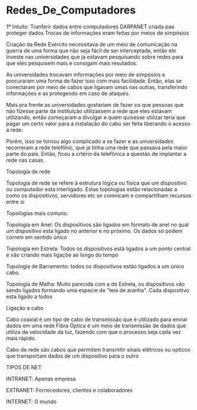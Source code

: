 # Redes_De_Computadores
1º Intuito: Tranferir dados entre computadores
DARPANET criada paa proteger dados 
Trocas de informações eram feitas por meios de simpósios 

Criação da Rede
Exército necessitava de um meio de comunicação na guerra de uma forma que não seja fácil de ser interceptada, então ele investe nas universidades que ja estavam pesquisando sobre redes para que eles pesquisem mais e consigam mais resutados.

As universidades trocavam informações por meio de simpósios e procuraram uma forma de fazer isso com mais facilidade.
Então, elas se conectaram por meio de cabos que ligavam umas nas outras, transferindo informações e as protegendo em caso de ataques.

Mais pra frente as universidades gostariam de fazer co  que pessoas que não fizesse parte da instituição utilizassem a rede que eles estavam utilizando, então começaram a divulgar e quem quisesse utilizar teria que pagar um certo valor para a instalação do cabo ser feita liberando o acesso a rede.

Porém, isso se tornou algo complicado a se fazer e as universidades recorreram a rede telefônic, que ja tinha uma rede que passava pela maior parte do país.
Então, ficou a crtério da telefônica a questão de implantar a rede nas casas.

Topologia de rede

Topologia de rede se refere à estrutura lógica ou física que um dispositivo ou computador esta interligado. Estas topologias estão relacionadas a como os dispositivos, servidores etc se comnicam e compartilham recursos entre si

Topologias mais comuns:

Topologia em Anel: Os dispositivos são ligados em formato de anel no qual um dispositivo esta ligado no anterior e no próximo. Os dados só podem correm em sentido único

Topologia em Estrela: Todos os dispositivos estã ligados a um ponto central e vão criando mais ligaçõe ao longo do tempo

Topologia de Barramento: 
todos os dispositivos estão ligados a um único cabo.

Topologia de Malha: Muito parecida com a de Estrela, os dispositivos vão sendo ligados formando uma especie de "teia de aranha". Cada dispositivo esta ligado a todos

Ligação a cabo

Cabo coaxial é um tipo de cabo de transmissão que é utilizado para enviar dados em uma rede
Fibra Óptica é um meio de transmissão de dados que utiliza da velocidade da luz, fazendo com que o processo seja cada vez mais rápido.

Cabo de rede são cabos que permitem transmitir sinais elétricos ou opticos que transportam dados de um dispositivo para o outro

TIPOS DE NET

INTRANET: Apenas empresa

EXTRANET: Fornecedores, clientes e colaboradores

INTERNET: O mundo










